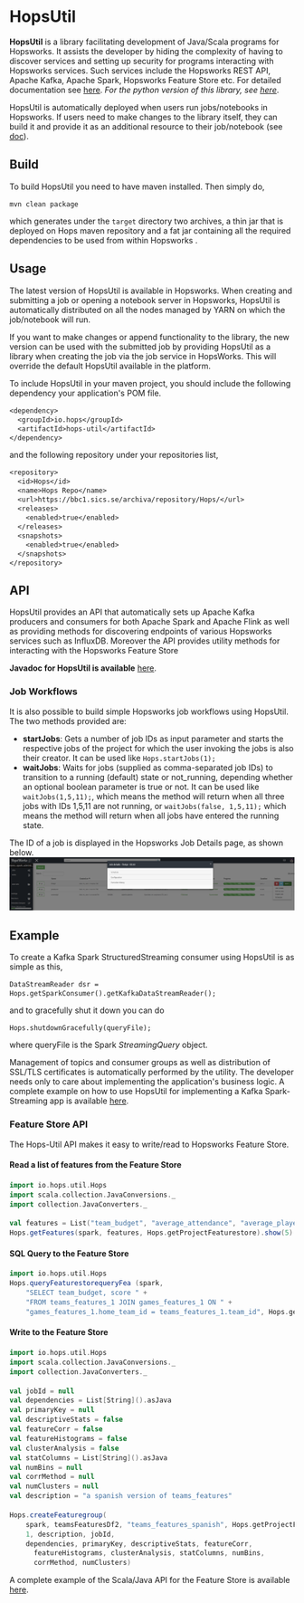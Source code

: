 # HopsUtil
**HopsUtil** is a library facilitating development of Java/Scala programs for Hopsworks. It assists the developer by
 hiding the complexity of having to discover services and setting up security for programs interacting with
 Hopsworks services. Such services include the Hopsworks REST API, Apache Kafka, Apache Spark, Hopsworks Feature Store etc. For detailed
 documentation see [here](https://github.com/logicalclocks/hopsworks/). *For the python version of this library, see
 [here](https://github.com/logicalclocks/hops-util-py)*.

HopsUtil is automatically deployed when users run jobs/notebooks in Hopsworks. If users need to make
changes to the library itself, they can build it and provide it as an additional resource to their job/notebook (see
 [doc](https://hops.readthedocs.io/en/latest/user_guide/hopsworks/jupyter.html)).

## Build
To build HopsUtil you need to have maven installed. Then simply do,

```
mvn clean package
```
which generates under the `target` directory two archives, a thin jar that is deployed on Hops maven repository and a
fat jar containing all the required dependencies to be used from within Hopsworks .

## Usage
The latest version of HopsUtil is available in Hopsworks. When creating and submitting a job or opening a notebook server in
Hopsworks, HopsUtil is automatically distributed on all the nodes managed by YARN on which the job/notebook will run.

If you want to make changes or append functionality to the library, the new version can be used with the submitted
job  by providing HopsUtil as a library when creating the job via the job service in HopsWorks. This will override
the  default HopsUtil available in the platform.

To include HopsUtil in your maven project, you should include the following dependency your application's POM file.
```
<dependency>
  <groupId>io.hops</groupId>
  <artifactId>hops-util</artifactId>
</dependency>
```

and the following repository under your repositories list,
```
<repository>
  <id>Hops</id>
  <name>Hops Repo</name>
  <url>https://bbc1.sics.se/archiva/repository/Hops/</url>
  <releases>
    <enabled>true</enabled>
  </releases>
  <snapshots>
    <enabled>true</enabled>
  </snapshots>
</repository>
```

## API
HopsUtil provides an API that automatically sets up Apache Kafka producers and consumers for both Apache Spark and
Apache Flink as well as providing methods for discovering endpoints of various Hopsworks services such as InfluxDB. Moreover the API provides utility methods for interacting with the Hopsworks Feature Store

**Javadoc for HopsUtil is available** [here](http://snurran.sics.se/hops/hops-util-javadoc/0.6.0-SNAPSHOT).

### Job Workflows
It is also possible to build simple Hopsworks job workflows using HopsUtil. The two methods provided are:
* **startJobs**: Gets a number of job IDs as input parameter and starts the respective jobs of the project for which
the user invoking the jobs is also their creator. It can be used like `Hops.startJobs(1);`
* **waitJobs**: Waits for jobs (supplied as comma-separated job IDs) to transition to a running (default) state or
not_running, depending whether an optional boolean parameter is true or not. It can be used like `waitJobs(1,5,11);`,
which means the method will return when all three jobs with IDs 1,5,11 are not running, or `waitJobs(false, 1,5,11);`
 which means the method will return when all jobs have entered the running state.

The ID of a job is displayed in the Hopsworks Job Details page, as shown below.
![Job ID](./src/main/resources/job_id.png)

## Example
To create a Kafka Spark StructuredStreaming consumer using HopsUtil is as simple as this,
```
DataStreamReader dsr = Hops.getSparkConsumer().getKafkaDataStreamReader();
```

and to gracefully shut it down you can do
```
Hops.shutdownGracefully(queryFile);
```
where queryFile is the Spark *StreamingQuery* object.

Management of topics and consumer groups as well as distribution of SSL/TLS certificates is automatically performed
by the utility. The developer needs only to care about implementing the application's business logic. A complete
example on how to use HopsUtil for implementing a Kafka Spark-Streaming app is available
[here](https://github.com/hopshadoop/hops-kafka-examples/blob/master/spark/src/main/java/io/hops/examples/spark/kafka/StructuredStreamingKafka.java).

### Feature Store API

The Hops-Util API makes it easy to write/read to Hopsworks Feature Store.

#### Read a list of features from the Feature Store

``` scala
import io.hops.util.Hops
import scala.collection.JavaConversions._
import collection.JavaConverters._

val features = List("team_budget", "average_attendance", "average_player_age")
Hops.getFeatures(spark, features, Hops.getProjectFeaturestore).show(5)
```

#### SQL Query to the Feature Store

``` scala
import io.hops.util.Hops
Hops.queryFeaturestorequeryFea (spark,
    "SELECT team_budget, score " +
    "FROM teams_features_1 JOIN games_features_1 ON " +
    "games_features_1.home_team_id = teams_features_1.team_id", Hops.getProjectFeaturestore).show()
```

#### Write to the Feature Store

``` scala
import io.hops.util.Hops
import scala.collection.JavaConversions._
import collection.JavaConverters._

val jobId = null
val dependencies = List[String]().asJava
val primaryKey = null
val descriptiveStats = false
val featureCorr = false
val featureHistograms = false
val clusterAnalysis = false
val statColumns = List[String]().asJava
val numBins = null
val corrMethod = null
val numClusters = null
val description = "a spanish version of teams_features"

Hops.createFeaturegroup(
    spark, teamsFeaturesDf2, "teams_features_spanish", Hops.getProjectFeaturestore,
    1, description, jobId,
    dependencies, primaryKey, descriptiveStats, featureCorr,
      featureHistograms, clusterAnalysis, statColumns, numBins,
      corrMethod, numClusters)
```

A complete example of the Scala/Java API for the Feature Store is available [here](https://github.com/Limmen/hops-examples/blob/HOPSWORKS-721/notebooks/featurestore/FeaturestoreTourScala.ipynb).
